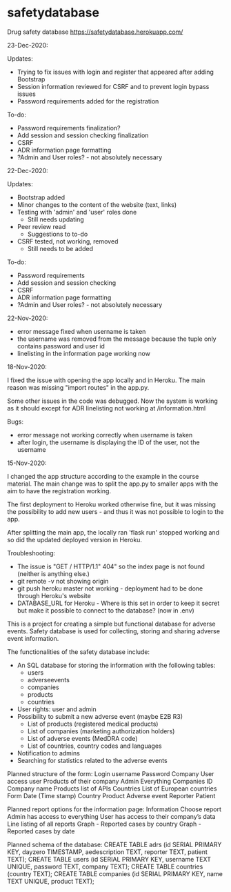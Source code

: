 # safetydatabase
Drug safety database
https://safetydatabase.herokuapp.com/

23-Dec-2020: 

Updates:
- Trying to fix issues with login and register that appeared after adding Bootstrap
- Session information reviewed for CSRF and to prevent login bypass issues 
- Password requirements added for the registration 

To-do: 
- Password requirements finalization? 
- Add session and session checking finalization
- CSRF
- ADR information page formatting 
- ?Admin and User roles? - not absolutely necessary 

22-Dec-2020:

Updates: 
- Bootstrap added 
- Minor changes to the content of the website (text, links)
- Testing with 'admin' and 'user' roles done 
    - Still needs updating 
- Peer review read
    - Suggestions to to-do
- CSRF tested, not working, removed
    - Still needs to be added 

To-do: 
- Password requirements 
- Add session and session checking 
- CSRF
- ADR information page formatting 
- ?Admin and User roles? - not absolutely necessary 

22-Nov-2020:

- error message fixed when username is taken
- the username was removed from the message because the tuple only contains password and user id
- linelisting in the information page working now


18-Nov-2020:

I fixed the issue with opening the app locally and in Heroku. The main reason was missing "import routes" in the app.py. 

Some other issues in the code was debugged. Now the system is working as it should except for ADR linelisting not working at /information.html

Bugs:
- error message not working correctly when username is taken 
- after login, the username is displaying the ID of the user, not the username

15-Nov-2020: 

I changed the app structure according to the example in the course material. The main change was to split the app.py to smaller apps with the aim to have the registration working. 

The first deployment to Heroku worked otherwise fine, but it was missing the possibility to add new users - and thus it was not possible to login to the app. 

After splitting the main app, the locally ran 'flask run' stopped working and so did the updated deployed version in Heroku. 

Troubleshooting:
- The issue is "GET / HTTP/1.1" 404" so the index page is not found (neither is anything else.)
- git remote -v not showing origin
- git push heroku master not working - deployment had to be done through Heroku's website
- DATABASE_URL for Heroku - Where is this set in order to keep it secret but make it possible to connect to the database? (now in .env)

This is a project for creating a simple but functional database for adverse events. Safety database is used for collecting, storing and sharing adverse event information. 

The functionalities of the safety database include: 
- An SQL database for storing the information with the following tables: 
    - users
    - adverseevents
    - companies
    - products 
    - countries 
- User rights: user and admin
- Possibility to submit a new adverse event (maybe E2B R3)
    - List of products (registered medical products)
    - List of companies (marketing authorization holders)
    - List of adverse events (MedDRA code)
    - List of countries, country codes and languages
- Notification to admins
- Searching for statistics related to the adverse events 

Planned structure of the form:
Login
username 
Password
Company
User access
user
Products of their company
Admin
Everything
Companies
ID
Company name
Products
list of APIs 
Countries
List of European countries
Form
Date (Time stamp)
Country
Product
Adverse event 
Reporter 
Patient 

Planned report options for the information page: 
Information 
Choose report 
Admin has access to everything 
User has access to their company’s data
Line listing of all reports 
Graph - Reported cases by country
Graph - Reported cases by date

Planned schema of the database: 
CREATE TABLE adrs (id SERIAL PRIMARY KEY, dayzero TIMESTAMP, aedescription TEXT, reporter TEXT, patient TEXT);
CREATE TABLE users (id SERIAL PRIMARY KEY, username TEXT UNIQUE, password TEXT, company TEXT);
CREATE TABLE countries (country TEXT);
CREATE TABLE companies (id SERIAL PRIMARY KEY, name TEXT UNIQUE, product TEXT);
